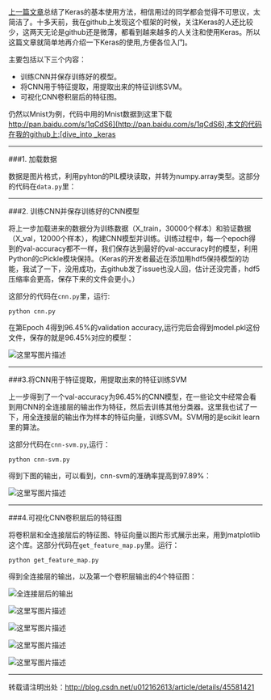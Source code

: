 
[上一篇文章](http://blog.csdn.net/u012162613/article/details/45397033)总结了Keras的基本使用方法，相信用过的同学都会觉得不可思议，太简洁了。十多天前，我在github上发现这个框架的时候，关注Keras的人还比较少，这两天无论是github还是微薄，都看到越来越多的人关注和使用Keras。所以这篇文章就简单地再介绍一下Keras的使用,方便各位入门。

主要包括以下三个内容：

- 训练CNN并保存训练好的模型。
- 将CNN用于特征提取，用提取出来的特征训练SVM。
- 可视化CNN卷积层后的特征图。

仍然以Mnist为例，代码中用的Mnist数据到这里下载 
[http://pan.baidu.com/s/1qCdS6](http://pan.baidu.com/s/1qCdS6),本文的代码在我的github上:[dive_into _keras](https://github.com/wepe/MachineLearning/tree/master/DeepLearning%20Tutorials)


----------


###1. 加载数据

数据是图片格式，利用pyhton的PIL模块读取，并转为numpy.array类型。这部分的代码在`data.py`里：


----------


###2. 训练CNN并保存训练好的CNN模型

将上一步加载进来的数据分为训练数据（X_train，30000个样本）和验证数据（X_val，12000个样本），构建CNN模型并训练。训练过程中，每一个epoch得到的val-accuracy都不一样，我们保存达到最好的val-accuracy时的模型，利用Python的cPickle模块保持。（Keras的开发者最近在添加用hdf5保持模型的功能，我试了一下，没用成功，去github发了issue也没人回，估计还没完善，hdf5压缩率会更高，保存下来的文件会更小。）

这部分的代码在`cnn.py`里，运行:

```
python cnn.py
```

在第Epoch 4得到96.45%的validation accuracy,运行完后会得到model.pkl这份文件，保存的就是96.45%对应的模型：

![这里写图片描述](http://img.blog.csdn.net/20150508155724085)


----------


###3.将CNN用于特征提取，用提取出来的特征训练SVM

上一步得到了一个val-accuracy为96.45%的CNN模型，在一些论文中经常会看到用CNN的全连接层的输出作为特征，然后去训练其他分类器。这里我也试了一下，用全连接层的输出作为样本的特征向量，训练SVM。SVM用的是scikit learn里的算法。

这部分代码在`cnn-svm.py`,运行：

```
python cnn-svm.py
```

得到下图的输出，可以看到，cnn-svm的准确率提高到97.89%：

![这里写图片描述](http://img.blog.csdn.net/20150508155806689)


----------


###4.可视化CNN卷积层后的特征图

将卷积层和全连接层后的特征图、特征向量以图片形式展示出来，用到matplotlib这个库。这部分代码在`get_feature_map.py`里。运行：

```
python get_feature_map.py
```

得到全连接层的输出，以及第一个卷积层输出的4个特征图：

![全连接层后的输出](http://img.blog.csdn.net/20150508155842678)

![这里写图片描述](http://img.blog.csdn.net/20150508155724909)

![这里写图片描述](http://img.blog.csdn.net/20150508155810914)

![这里写图片描述](http://img.blog.csdn.net/20150508155833190)

![这里写图片描述](http://img.blog.csdn.net/20150508160043578)


----------
转载请注明出处：http://blog.csdn.net/u012162613/article/details/45581421